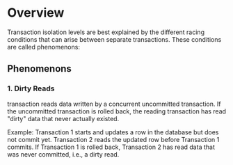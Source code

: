 # Overview

Transaction isolation levels are best explained by the
different racing conditions that can arise between separate transactions.
These conditions are called phenomenons:

## Phenomenons
### 1. Dirty Reads
transaction reads data written by a concurrent uncommitted transaction. 
If the uncommitted transaction is rolled back, the reading transaction has read "dirty" data that never actually existed.

Example:
Transaction 1 starts and updates a row in the database but does not commit yet.
Transaction 2 reads the updated row before Transaction 1 commits.
If Transaction 1 is rolled back, Transaction 2 has read data that was never committed, i.e., a dirty read.

